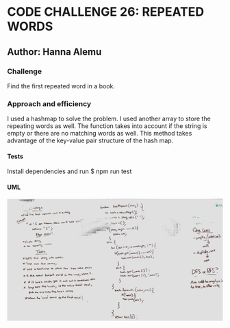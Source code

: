 # CODE CHALLENGE 26: REPEATED WORDS

## Author: Hanna Alemu

### Challenge 
Find the first repeated word in a book.

### Approach and efficiency
I used a hashmap to solve the problem. I used another array to store the repeating words as well. The function takes into account if the string is empty or there are no matching words as well. This method takes advantage of the key-value pair structure of the hash map.

#### Tests

Install dependencies and run $ npm run test

#### UML

![Image of white board](./IMG_0101.jpg)